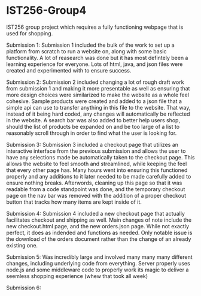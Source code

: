 # IST256-Group4
IST256 group project which requires a fully functioning webpage that is used for shopping.


Submission 1:
  Submission 1 included the bulk of the work to set up a platform from scratch to run a website on, along with some basic functionality. A lot of reasearch was done but it has most defintely been a learning experience for everyone.
Lots of html, java, and json files were created and experimented with to ensure success.

Submission 2:
  Submission 2 included changing a lot of rough draft work from submission 1 and making it more presentable as well as ensuring that more design choices were similarized to make the website as a whole feel cohesive. Sample products were created and added to a json file that a simple api can use to transfer anything in this file to the website. That way, instead of it being hard coded, any changes will automatically be reflected in the website. A search bar was also added to better help users shop, should the list of products be expanded on and be too large of a list to reasonably scroll through in order to find what the user is looking for.

Submission 3:
  Submission 3 included a checkout page that utilizes an interactive interface from the previous submission and allows the user to have any selections made be automatically taken to the checkout page. This allows the website to feel smooth and streamlined, while keeping the feel that every other page has. Many hours went into ensuring this functioned properly and any additions to it later needed to be made carefully added to ensure nothing breaks. Afterwords, cleaning up this page so that it was readable from a code standpoint was done, and the temporary checkout page on the nav bar was removed with the addition of a proper checkout button that tracks how many items are kept inside of it.

Submission 4:
  Submission 4 included a new checkout page that actually facilitates checkout and shipping as well. Main changes of note include the new checkout.html page, and the new orders.json page. While not exactly perfect, it does as indended and functions as needed. Only notable issue is the download of the orders document rather than the change of an already existing one.
  
Submission 5:
  Was incredibly large and involved many many many different changes, including underlying code from everything. Server properly uses node.js and some middleware code to properly work its magic to deliver a seemless shopping experience (whew that took all week)

Submission 6:
  
